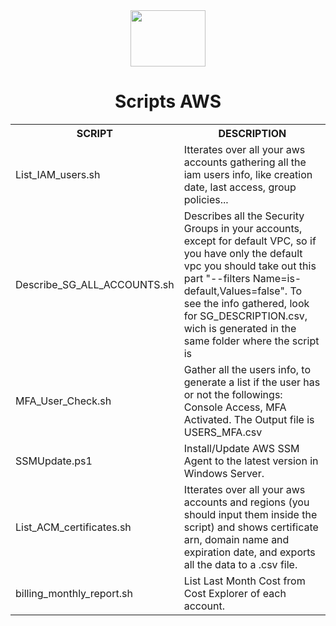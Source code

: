 <div align="center">
  <img align="center" height="90" width="120" src="https://cdn.jsdelivr.net/gh/devicons/devicon/icons/amazonwebservices/amazonwebservices-original-wordmark.svg" />
  <h1> Scripts AWS </h1>


  <table>
    <tr>
      <th> SCRIPT </th>
      <th> DESCRIPTION </th>
    </tr>
    <tr>
      <td> List_IAM_users.sh </td>
      <td> Itterates over all your aws accounts gathering all the iam users info, like creation date, last access, group policies... </td>
    </tr>
    <tr>
      <td> Describe_SG_ALL_ACCOUNTS.sh </td>
      <td> Describes all the Security Groups in your accounts, except for default VPC, so if you have only the default vpc you should take out this part "--filters Name=is-default,Values=false". To see the info gathered, look for SG_DESCRIPTION.csv, wich is generated in the same folder where the script is</td>
    </tr>
    <tr>
      <td> MFA_User_Check.sh </td>
      <td> Gather all the users info, to generate a list if the user has or not the followings: Console Access, MFA Activated. The Output file is USERS_MFA.csv</td>
    </tr>
    <tr>
      <td> SSMUpdate.ps1 </td>
      <td> Install/Update AWS SSM Agent to the latest version in Windows Server. </td>
    </tr>
    <tr>
      <td> List_ACM_certificates.sh </td>
      <td> Itterates over all your aws accounts and regions (you should input them inside the script) and shows certificate arn, domain name and expiration date, and exports all the data to a .csv file. </td>
    </tr>    
    <tr>
      <td> billing_monthly_report.sh </td>
      <td> List Last Month Cost from Cost Explorer of each account. </td>
    </tr>       
  </table>
</div>
